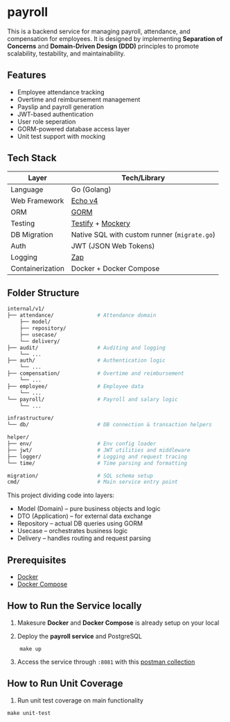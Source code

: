 # payroll

This is a backend service for managing payroll, attendance, and compensation for employees. It is designed by implementing **Separation of Concerns** and **Domain-Driven Design (DDD)** principles to promote scalability, testability, and maintainability.

## Features

- Employee attendance tracking
- Overtime and reimbursement management
- Payslip and payroll generation
- JWT-based authentication
- User role seperation
- GORM-powered database access layer
- Unit test support with mocking

## Tech Stack

| Layer            | Tech/Library                                                                                  |
| ---------------- | --------------------------------------------------------------------------------------------- |
| Language         | Go (Golang)                                                                                   |
| Web Framework    | [Echo v4](https://echo.labstack.com)                                                          |
| ORM              | [GORM](https://gorm.io/)                                                                      |
| Testing          | [Testify](https://github.com/stretchr/testify) + [Mockery](https://github.com/vektra/mockery) |
| DB Migration     | Native SQL with custom runner (`migrate.go`)                                                  |
| Auth             | JWT (JSON Web Tokens)                                                                         |
| Logging          | [Zap](https://github.com/uber-go/zap)                                                         |
| Containerization | Docker + Docker Compose                                                                       |

## Folder Structure

```bash
internal/v1/
├── attendance/              # Attendance domain
    ├── model/
    ├── repository/
    ├── usecase/
    └── delivery/
├── audit/                   # Auditing and logging
    └── ...
├── auth/                    # Authentication logic
    └── ...
├── compensation/            # Overtime and reimbursement
    └── ...
├── employee/                # Employee data
    └── ...
└── payroll/                 # Payroll and salary logic
    └── ...

infrastructure/
└── db/                      # DB connection & transaction helpers

helper/
├── env/                     # Env config loader
├── jwt/                     # JWT utilities and middleware
├── logger/                  # Logging and request tracing
└── time/                    # Time parsing and formatting

migration/                   # SQL schema setup
cmd/                         # Main service entry point
```

This project dividing code into layers:

- Model (Domain) – pure business objects and logic
- DTO (Application) – for external data exchange
- Repository – actual DB queries using GORM
- Usecase – orchestrates business logic
- Delivery – handles routing and request parsing

## Prerequisites

- [Docker](https://www.docker.com/)
- [Docker Compose](https://docs.docker.com/compose/)

## How to Run the Service locally

1. Makesure **Docker** and **Docker Compose** is already setup on your local

2. Deploy the **payroll service** and PostgreSQL

```
    make up
```

3. Access the service through `:8081` with this [postman collection]()

## How to Run Unit Coverage

1. Run unit test coverage on main functionality

```
make unit-test
```
